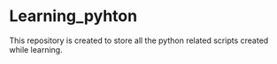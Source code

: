 # Learning_pyhton
This repository is created to store all the python related scripts created while learning. 
